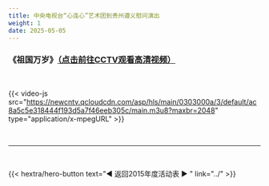 ```yaml
---
title: 中央电视台“心连心”艺术团到贵州遵义慰问演出
weight: 1
date: 2025-05-05
---
```


### 《祖国万岁》[（点击前往CCTV观看高清视频）](https://ent.cctv.com/2015/01/15/VIDE1421327530567754.shtml)

<br>

{{< video-js src="https://newcntv.qcloudcdn.com/asp/hls/main/0303000a/3/default/ac8a5c5e318444f193d5a7f46eeb305c/main.m3u8?maxbr=2048" type="application/x-mpegURL" >}}




<br>
<hr>
<br>

{{< hextra/hero-button text="◀ 返回2015年度活动表 ▶ " link="../" >}}